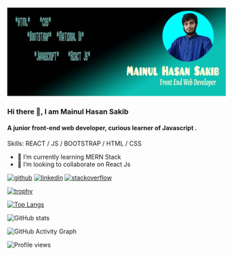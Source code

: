 ![Front End Web Developer](https://github.com/n202012mhsakib/n202012mhsakib/blob/gh-pages/New%20Project.jpg)


### Hi there 👋, I am Mainul Hasan Sakib
#### A junior front-end web developer, curious learner of Javascript .



Skills: REACT / JS / BOOTSTRAP / HTML / CSS

- 🌱 I’m currently learning MERN Stack 
- 👯 I’m looking to collaborate on React Js 


[<img src='https://cdn.jsdelivr.net/npm/simple-icons@3.0.1/icons/github.svg' alt='github' height='40'>](https://github.com/mainulHasanSakib)  [<img src='https://cdn.jsdelivr.net/npm/simple-icons@3.0.1/icons/linkedin.svg' alt='linkedin' height='40'>](https://www.linkedin.com/in/mainul-hasan-sakib-327b9221a/)  [<img src='https://cdn.jsdelivr.net/npm/simple-icons@3.0.1/icons/stackoverflow.svg' alt='stackoverflow' height='40'>](https://stackoverflow.com/users/17427811)  

[![trophy](https://github-profile-trophy.vercel.app/?username=mainulHasanSakib)](https://github.com/ryo-ma/github-profile-trophy)

[![Top Langs](https://github-readme-stats.vercel.app/api/top-langs/?username=mainulHasanSakib)](https://github.com/anuraghazra/github-readme-stats)

![GitHub stats](https://github-readme-stats.vercel.app/api?username=mainulHasanSakib&show_icons=true)  

![GitHub Activity Graph](https://activity-graph.herokuapp.com/graph?username=mainulHasanSakib)  

![Profile views](https://gpvc.arturio.dev/mainulHasanSakib)  
